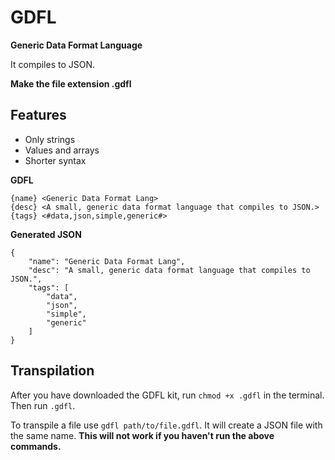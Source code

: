 # GDFL

**Generic Data Format Language**

It compiles to JSON.

**Make the file extension .gdfl**

## Features

* Only strings
* Values and arrays
* Shorter syntax

**GDFL**
```
{name} <Generic Data Format Lang>
{desc} <A small, generic data format language that compiles to JSON.>
{tags} <#data,json,simple,generic#>
```
**Generated JSON**
```
{
	"name": "Generic Data Format Lang",
	"desc": "A small, generic data format language that compiles to JSON.",
	"tags": [
		"data",
		"json",
		"simple",
		"generic"
	]
}
```

## Transpilation
After you have downloaded the GDFL kit, run `chmod +x .gdfl` in the terminal. Then run `.gdfl`.

To transpile a file use `gdfl path/to/file.gdfl`. It will create a JSON file with the same name. **This will not work if you haven't run the above commands.**
